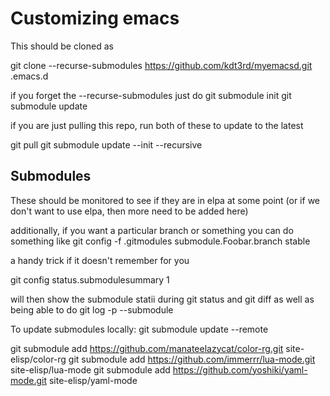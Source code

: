 Customizing emacs
=================

This should be cloned as

git clone --recurse-submodules https://github.com/kdt3rd/myemacsd.git .emacs.d

if you forget the --recurse-submodules just do
git submodule init
git submodule update

if you are just pulling this repo, run both of these to update to the latest

git pull
git submodule update --init --recursive

Submodules
----------

These should be monitored to see if they are in elpa at some point (or if we don't
want to use elpa, then more need to be added here)

additionally, if you want a particular branch or something you can do something like
git config -f .gitmodules submodule.Foobar.branch stable

a handy trick if it doesn't remember for you

git config status.submodulesummary 1

will then show the submodule statii during git status and git diff as well as being able to do
git log -p --submodule

To update submodules locally:
git submodule update --remote

git submodule add https://github.com/manateelazycat/color-rg.git site-elisp/color-rg
git submodule add https://github.com/immerrr/lua-mode.git site-elisp/lua-mode
git submodule add https://github.com/yoshiki/yaml-mode.git site-elisp/yaml-mode

